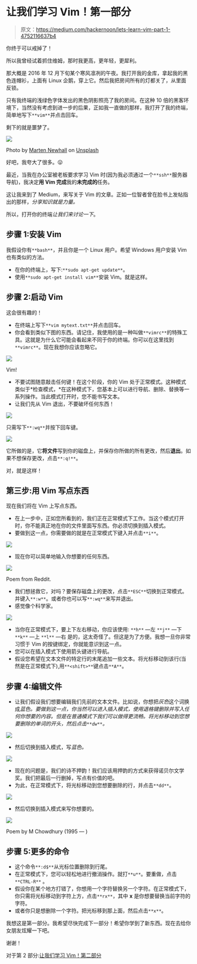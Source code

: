 # 让我们学习 Vim！第一部分

> 原文：<https://medium.com/hackernoon/lets-learn-vim-part-1-4752116637b4>

你终于可以戒掉了！

所以我曾经试着抓住维姆，那时我更高，更年轻，更犀利。

那大概是 2016 年 12 月下旬某个寒风凛冽的午夜。我打开我的金库，拿起我的黑色连帽衫，上面有 Linux 企鹅，穿上它。然后我把房间所有的灯都关了，从里面反锁。

只有我终端的浅绿色字体发出的黑色阴影照亮了我的房间。在这种 10 倍的黑客环境下，当然没有考虑到进一步的后果，正如我一直做的那样，我打开了我的终端，简单地写下`**vim**`并点击回车。

剩下的就是噩梦了。

![](img/39afdaaf6a884c856dd2084b837c8134.png)

Photo by [Marten Newhall](https://unsplash.com/@laughayette?utm_source=medium&utm_medium=referral) on [Unsplash](https://unsplash.com?utm_source=medium&utm_medium=referral)

好吧，我夸大了很多。😛

最近，当我在办公室被老板要求学习 Vim 时(因为我必须通过一个`**ssh**`服务器导航)，我决定**用 Vim 完成**我的**未完成的**任务。

这让我来到了 Medium，来写关于 Vim 的文章。正如一位智者曾在脸书上发帖指出的那样，*分享知识就是力量。*

所以，打开你的终端*让我们来讨论一下*。

## 步骤 1:安装 Vim

我假设你有`**bash**`，并且你是一个 Linux 用户。希望 Windows 用户安装 Vim 也有类似的方法。

*   在你的终端上，写下:`**sudo apt-get update**`。
*   使用`**sudo apt-get install vim**`安装 Vim。就是这样。

## 步骤 2:启动 Vim

这会很有趣的！

*   在终端上写下`**vim mytext.txt**`并点击回车。
*   你会看到类似下图的东西。请记住，我使用的是一种叫做`**vimrc**`的特殊工具。这就是为什么它可能会看起来不同于你的终端。你可以在这里找到`**vimrc**`。现在我想你应该忽略它。

![](img/35cd73d47183715b9d14353cb65cf6eb.png)

Vim!

*   不要试图随意敲击任何键！在这个阶段，你的 Vim 处于正常模式。这种模式类似于*检查模式，*在这种模式下，您基本上可以进行导航、删除、替换等一系列操作。当此模式打开时，您不能书写文本。
*   让我们先从 Vim 退出，不要破坏任何东西！

![](img/1cea0d0fa471130dc2dda5caee650321.png)

只需写下`**:wq**`并按下回车键。

![](img/5a125f5411791bdf05c84f2860e1c946.png)

它所做的是，它**将文件**写到你的磁盘上，并保存你所做的所有更改，然后**退出**。如果不想保存更改，点击`**:q!**`。

对，就是这样！

## 第三步:用 Vim 写点东西

现在我们将在 Vim 上写点东西。

*   在上一步中，正如您所看到的，我们正在正常模式下工作。当这个模式打开时，你不能真正地在你的文件里面写东西。你必须切换到插入模式。
*   要做到这一点，你需要做的就是在正常模式下键入并点击`**i**`。

![](img/7e7e4c98274d20ffbbd7705243e2f841.png)

*   现在你可以简单地输入你想要的任何东西。

![](img/4638c9d2cfb59818b895e5a09133fc97.png)

Poem from Reddit.

*   我们想拯救它，对吗？要保存磁盘上的更改，点击`**ESC**`切换到正常模式。并键入`**:w**`。或者你也可以写`**:wq**`来写并退出。
*   感觉像个科学家。

![](img/b206e347b5576a8ad16dd5b940e1a636.png)

*   当你在正常模式下，要上下左右移动，你应该使用:
    `**h**` —左
    `**j**` —下
    `**k**` —上
    `**l**` —右
    是的，这太奇怪了。但这是为了方便。我想一旦你非常习惯于 Vim 的按键绑定，你就能意识到这一点。
*   您可以在插入模式下使用箭头键进行导航。
*   假设您希望在文本文件的特定行的末尾追加一些文本。将光标移动到该行(当然是在正常模式下),用`**<shift>**`键点击`**A**`。

## 步骤 4:编辑文件

*   让我们假设我们想要编辑我们先前的文本文件。比如说，你想把*灰色*这个词换成*蓝色。要做到这一点，你当然可以进入插入模式，使用退格键删除并写入任何你想要的内容。但是在普通模式下我们可以做得更流畅。将光标移动到您想要删除的单词的开头，然后点击`**dw**`。*

![](img/65b0d2d7a133793341cfee65a03284a0.png)

*   然后切换到插入模式，写*蓝色。*

![](img/f23a6005fb12a11b63a74728e7d26c6b.png)

*   现在的问题是，我们的诗不押韵！我们应该用押韵的方式来获得诺贝尔文学奖。我们把最后一行删掉，写点有价值的吧。
*   为此，在正常模式下，将光标移动到您想要删除的行，并点击`**dd**`。

![](img/64ef713fe996046e0e4408b412fca629.png)

*   然后切换到插入模式来写你想要的。

![](img/a76193f0d20221e7dfa5cb90efeb5c45.png)

Poem by M Chowdhury (1995 — )

## 步骤 5:更多的命令

*   这个命令`**:d$**`从光标位置删除到行尾。
*   在正常模式下，您可以轻松地进行撤消操作。就打`**u**`。要重做，点击`**CTRL-R**` 。
*   假设你在某个地方打错了，你想用一个字符替换另一个字符。在正常模式下，你只需将光标移动到字符上方，点击`**rx**`，其中 **x** 是你想要替换当前字符的字符。
*   或者你只是想删除一个字符。把光标移到那上面，然后点击`**x**`。

我想这是第一部分。我希望尽快完成下一部分！希望你学到了新东西。现在去给你女朋友炫耀一下吧。

谢谢！

对于第 2 部分:[让我们学习 Vim！第二部分](https://hackernoon.com/lets-learn-vim-part-2-66b968f1551f)